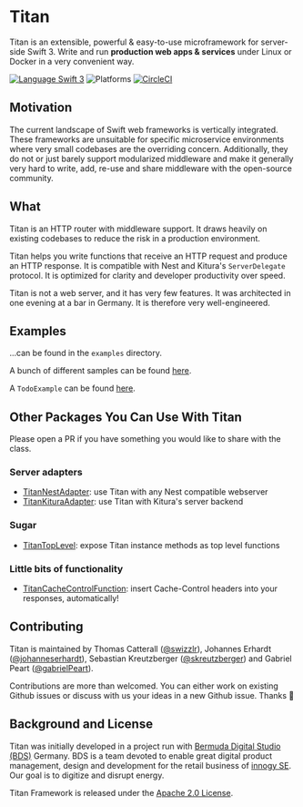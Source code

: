# Titan

Titan is an extensible, powerful & easy-to-use microframework for server-side Swift 3. 
Write and run **production web apps & services** under Linux or Docker in a very convenient way.

[![Language Swift 3](https://img.shields.io/badge/Language-Swift%203-orange.svg)](https://swift.org) ![Platforms](https://img.shields.io/badge/Platforms-Docker%20%7C%20Linux%20%7C%20macOS-blue.svg) [![CircleCI](https://circleci.com/gh/bermudadigitalstudio/Titan/tree/master.svg?style=shield)](https://circleci.com/gh/bermudadigitalstudio/Titan)

## Motivation

The current landscape of Swift web frameworks is vertically integrated. These frameworks are unsuitable for specific microservice environments where very small codebases are the overriding concern. Additionally, they do not or just barely support modularized middleware and make it generally very hard to write, add, re-use and share middleware with the open-source community. 

## What

Titan is an HTTP router with middleware support. It draws heavily on existing codebases to reduce the risk in a production environment.

Titan helps you write functions that receive an HTTP request and produce an HTTP response. It is compatible with Nest and Kitura's `ServerDelegate` protocol. It is optimized for clarity and developer productivity over speed.

Titan is not a web server, and it has very few features. It was architected in one evening at a bar in Germany. It is therefore very well-engineered.

## Examples

...can be found in the `examples` directory.

A bunch of different samples can be found [here](https://github.com/bermudadigitalstudio/TitanSamples).

A `TodoExample` can be found [here](https://github.com/bermudadigitalstudio/TitanTodoBackend).

## Other Packages You Can Use With Titan

Please open a PR if you have something you would like to share with the class.

### Server adapters
- [TitanNestAdapter](https://github.com/bermudadigitalstudio/TitanNestAdapter): use Titan with any Nest compatible webserver
- [TitanKituraAdapter](https://github.com/bermudadigitalstudio/TitanKituraAdapter): use Titan with Kitura's server backend

### Sugar
- [TitanTopLevel](https://github.com/bermudadigitalstudio/TitanTopLevel): expose Titan instance methods as top level functions

### Little bits of functionality
- [TitanCacheControlFunction](https://github.com/bermudadigitalstudio/TitanCacheControlFunction): insert Cache-Control headers into your responses, automatically!


## Contributing

Titan is maintained by Thomas Catterall ([@swizzlr](https://github.com/swizzlr)), Johannes Erhardt ([@johanneserhardt](https://github.com/johanneserhardt)), Sebastian Kreutzberger ([@skreutzberger](https://github.com/skreutzberger)) and Gabriel Peart ([@gabrielPeart](https://github.com/gabrielPeart)).

Contributions are more than welcomed. You can either work on existing Github issues or discuss with us your ideas in a new Github issue. Thanks 🙌

## Background and License

Titan was initially developed in a project run with [Bermuda Digital Studio (BDS)](www.bdstudio.de) Germany. BDS is a team devoted to enable great digital product management, design and development for the retail business of [innogy SE](www.innogy.com). Our goal is to digitize and disrupt energy.

Titan Framework is released under the [Apache 2.0 License](https://github.com/bermudadigitalstudio/titan/blob/master/LICENSE.txt).
